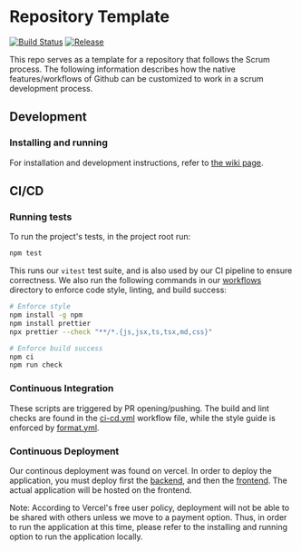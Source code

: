 # Repository Template

[![Build Status](https://app.travis-ci.com/melaasar/cs130-template.svg?branch=master)](https://app.travis-ci.com/github/melaasar/cs130-template)
[![Release](https://img.shields.io/github/v/release/melaasar/cs130-template?label=release)](https://github.com/melaasar/cs130-template/releases/latest)

This repo serves as a template for a repository that follows the Scrum process.
The following information describes how the native features/workflows of Github
can be customized to work in a scrum development process.

## Development

### Installing and running

For installation and development instructions, refer to
[the wiki page](https://github.com/gang21/CS130-Capstone-Project/wiki#development).

## CI/CD

### Running tests

To run the project's tests, in the project root run:

```bash
npm test
```

This runs our `vitest` test suite, and is also used by our CI pipeline to ensure
correctness. We also run the following commands in our
[workflows](https://github.com/gang21/CS130-Capstone-Project/tree/main/.github/workflows)
directory to enforce code style, linting, and build success:

```bash
# Enforce style
npm install -g npm
npm install prettier
npx prettier --check "**/*.{js,jsx,ts,tsx,md,css}"
```

```bash
# Enforce build success
npm ci
npm run check
```

### Continuous Integration

These scripts are triggered by PR opening/pushing. The build and lint checks are
found in the
[ci-cd.yml](https://github.com/gang21/CS130-Capstone-Project/blob/main/.github/workflows/ci-cd.yml)
workflow file, while the style guide is enforced by
[format.yml](https://github.com/gang21/CS130-Capstone-Project/blob/main/.github/workflows/format.yml).


### Continuous Deployment
Our continous deployment was found on vercel. In order to deploy the application, you must deploy first the [backend](https://cs-130-capstone-project-1jckmp8vz-gang22s-projects.vercel.app), and then the [frontend](https://cs-130-capstone-project-jj71cacti-gang22s-projects.vercel.app). The actual application will be hosted on the frontend. 

Note: According to Vercel's free user policy, deployment will not be able to be shared with others unless we move to a payment option.  Thus, in order to run the application at this time, please refer to the installing and running option to run the application locally. 
